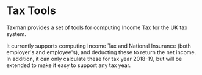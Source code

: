 Tax Tools
=========

Taxman provides a set of tools for computing Income Tax for the UK tax system.

It currently supports computing Income Tax and National Insurance (both employer's and employee's),
and deducting these to return the net income. In addition, it can only calculate these for tax year
2018-19, but will be extended to make it easy to support any tax year.

